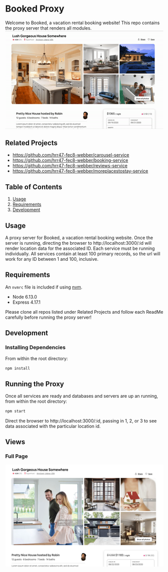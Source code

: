 # Booked Proxy

Welcome to Booked, a vacation rental booking website! This repo contains the proxy server that renders all modules.
![Alt text](./screenshots/PageGif.gif?raw=true "Full Page")


## Related Projects

  - https://github.com/hrr47-fec8-webber/carousel-service
  - https://github.com/hrr47-fec8-webber/booking-service
  - https://github.com/hrr47-fec8-webber/reviews-service
  - https://github.com/hrr47-fec8-webber/moreplacestostay-service

## Table of Contents

1. [Usage](#Usage)
1. [Requirements](#requirements)
1. [Development](#development)

## Usage

A proxy server for Booked, a vacation rental booking website. Once the server is running, directing the browser to http://localhost:3000/:id will render location data for the associated ID. Each service must be running individually. All services contain at least 100 primary records, so the url will work for any ID between 1 and 100, inclusive.

## Requirements

An `nvmrc` file is included if using [nvm](https://github.com/creationix/nvm).

- Node 6.13.0
- Express 4.17.1

Please clone all repos listed under Related Projects and follow each ReadMe carefully before running the proxy server!

## Development

### Installing Dependencies

From within the root directory:

```sh
npm install
```
## Running the Proxy

Once all services are ready and databases and servers are up an running, from within the root directory:

```sh
npm start
```

Direct the browser to http://localhost:3000/:id, passing in 1, 2, or 3 to see data associated with the particular location id.

## Views

### Full Page

![Alt text](./screenshots/edit.png?raw=true "Full Page")
